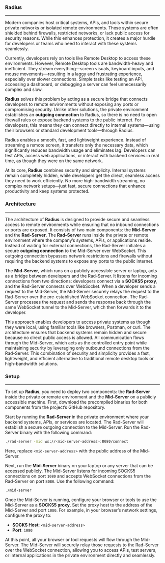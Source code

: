 ### **Radius**
-----
Modern companies host critical systems, APIs, and tools within secure private networks or isolated remote environments. These systems are often shielded behind firewalls, restricted networks, or lack public access for security reasons. While this enhances protection, it creates a major hurdle for developers or teams who need to interact with these systems seamlessly.  

Currently, developers rely on tools like Remote Desktop to access these environments. However, Remote Desktop tools are bandwidth-heavy and inefficient. They stream everything—screen visuals, keyboard inputs, and mouse movements—resulting in a laggy and frustrating experience, especially over slower connections. Simple tasks like testing an API, accessing a dashboard, or debugging a server can feel unnecessarily complex and slow.  

**Radius** solves this problem by acting as a secure bridge that connects developers to remote environments without exposing any ports or compromising security. Unlike other solutions, the private environment establishes an **outgoing connection** to Radius, so there is no need to open firewall rules or expose backend systems to the public internet. For developers, this means they can connect directly to internal systems—using their browsers or standard development tools—through Radius.  

Radius enables a smooth, fast, and lightweight experience. Instead of streaming a remote screen, it transfers only the necessary data, which significantly reduces bandwidth usage and eliminates lag. Developers can test APIs, access web applications, or interact with backend services in real time, as though they were on the same network.  

At its core, **Radius** combines security and simplicity. Internal systems remain completely hidden, while developers get the direct, seamless access they need to work efficiently. No more high-bandwidth streaming, no complex network setups—just fast, secure connections that enhance productivity and keep systems protected.

### **Architecture**  
-----
The architecture of **Radius** is designed to provide secure and seamless access to remote environments while ensuring that no inbound connections or ports are exposed. It consists of two main components: the **Mid-Server** and the **Rad-Server**. The **Rad-Server** runs inside the private or remote environment where the company’s systems, APIs, or applications reside. Instead of waiting for external connections, the Rad-Server initiates a secure **outgoing connection** to the Mid-Server over WebSocket. This outgoing connection bypasses network restrictions and firewalls without requiring the backend systems to expose any ports to the public internet.  

The **Mid-Server**, which runs on a publicly accessible server or laptop, acts as a bridge between developers and the Rad-Server. It listens for incoming connections from two directions: developers connect via a **SOCKS5 proxy**, and the Rad-Server connects over WebSocket. When a developer sends a request to the Mid-Server, the Mid-Server securely relays the request to the Rad-Server over the pre-established WebSocket connection. The Rad-Server processes the request and sends the response back through the same WebSocket tunnel to the Mid-Server, which then forwards it to the developer.  

This approach enables developers to access private systems as though they were local, using familiar tools like browsers, Postman, or curl. The architecture ensures that backend systems remain hidden and secure because no direct public access is allowed. All communication flows through the Mid-Server, which acts as the controlled entry point while maintaining security by leveraging only outbound connections from the Rad-Server. This combination of security and simplicity provides a fast, lightweight, and efficient alternative to traditional remote desktop tools or high-bandwidth solutions.

### **Setup**  
-----
To set up **Radius**, you need to deploy two components: the **Rad-Server** inside the private or remote environment and the **Mid-Server** on a publicly accessible machine. First, download the precompiled binaries for both components from the project’s GitHub repository.  

Start by running the **Rad-Server** in the private environment where your backend systems, APIs, or services are located. The Rad-Server will establish a secure outgoing connection to the Mid-Server. Run the Rad-Server binary with the following command:  
```bash  
./rad-server -mid ws://<mid-server-address>:8080/connect  
```  
Here, replace `<mid-server-address>` with the public address of the Mid-Server.

Next, run the **Mid-Server** binary on your laptop or any server that can be accessed publicly. The Mid-Server listens for incoming SOCKS5 connections on port `1080` and accepts WebSocket connections from the Rad-Server on port `8080`. Use the following command:  
```bash  
./mid-server  
```  

Once the Mid-Server is running, configure your browser or tools to use the Mid-Server as a **SOCKS5 proxy**. Set the proxy host to the address of the Mid-Server and port `1080`. For example, in your browser’s network settings, configure the proxy to:  
- **SOCKS Host**: `<mid-server-address>`  
- **Port**: `1080`  

At this point, all your browser or tool requests will flow through the Mid-Server. The Mid-Server will securely relay those requests to the Rad-Server over the WebSocket connection, allowing you to access APIs, test servers, or internal applications in the private environment directly and seamlessly.